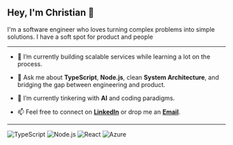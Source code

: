 ## Hey, I'm Christian 👋

I'm a software engineer who loves turning complex problems into simple solutions. I have a soft spot for product and people

---

- 🔭 I’m currently building scalable services while learning a lot on the process.

- 💬 Ask me about **TypeScript**, **Node.js**, clean **System Architecture**, and bridging the gap between engineering and product.

- 🌱 I’m currently tinkering with **AI** and coding paradigms.

- 📫 Feel free to connect on [**LinkedIn**](https://linkedin.com/in/christian-rossetto) or drop me an [**Email**](mailto:rcdschristian@gmail.com).


---

<p align="left">
  <img src="https://img.shields.io/badge/typescript-%23007ACC.svg?style=for-the-badge&logo=typescript&logoColor=white" alt="TypeScript"/>
  <img src="https://img.shields.io/badge/node.js-339933?style=for-the-badge&logo=nodedotjs&logoColor=white" alt="Node.js"/>
  <img src="https://img.shields.io/badge/react-%2361DAFB.svg?style=for-the-badge&logo=react&logoColor=white" alt="React"/>
  <img src="https://img.shields.io/badge/azure-%230078D4.svg?style=for-the-badge&logo=microsoftazure&logoColor=white" alt="Azure"/>
</p>
